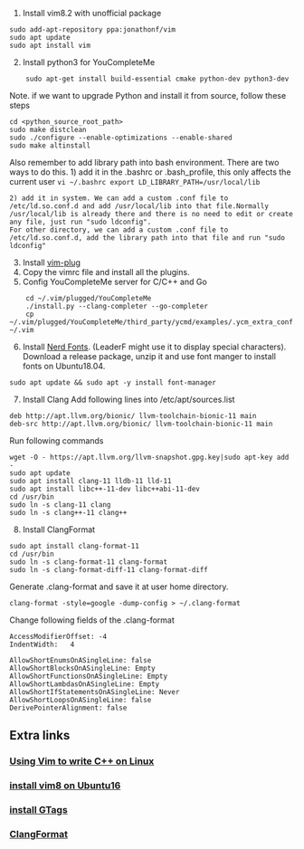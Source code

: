 1. Install vim8.2 with unofficial package
```
sudo add-apt-repository ppa:jonathonf/vim   
sudo apt update
sudo apt install vim

```
2. Install python3 for YouCompleteMe
```
    sudo apt-get install build-essential cmake python-dev python3-dev
```
Note. if we want to upgrade Python and install it from source, follow these steps
```
cd <python_source_root_path>
sudo make distclean
sudo ./configure --enable-optimizations --enable-shared
sudo make altinstall
```
Also remember to add library path into bash environment. There are two ways to do this.
    1) add it in the .bashrc or .bash_profile, this only affects the current user
    ```
    vi ~/.bashrc
    export LD_LIBRARY_PATH=/usr/local/lib
    ```

    2) add it in system. We can add a custom .conf file to /etc/ld.so.conf.d and add /usr/local/lib into that file.Normally /usr/local/lib is already there and there is no need to edit or create any file, just run "sudo ldconfig".
    For other directory, we can add a custom .conf file to /etc/ld.so.conf.d, add the library path into that file and run "sudo ldconfig"


3. Install [vim-plug](https://github.com/junegunn/vim-plug)
4. Copy the vimrc file and install all the plugins.
5. Config YouCompleteMe server for C/C++ and Go
```
    cd ~/.vim/plugged/YouCompleteMe
    ./install.py --clang-completer --go-completer
    cp ~/.vim/plugged/YouCompleteMe/third_party/ycmd/examples/.ycm_extra_conf.py ~/.vim
```
6. Install [Nerd Fonts](https://github.com/ryanoasis/nerd-fonts). (LeaderF might use it to display special characters). Download a release package, unzip it and use font manger to install fonts on Ubuntu18.04.
```
sudo apt update && sudo apt -y install font-manager
```

7. Install Clang
Add following lines into /etc/apt/sources.list
```
deb http://apt.llvm.org/bionic/ llvm-toolchain-bionic-11 main
deb-src http://apt.llvm.org/bionic/ llvm-toolchain-bionic-11 main
```

Run following commands
```
wget -O - https://apt.llvm.org/llvm-snapshot.gpg.key|sudo apt-key add -
sudo apt update
sudo apt install clang-11 lldb-11 lld-11
sudo apt install libc++-11-dev libc++abi-11-dev
cd /usr/bin
sudo ln -s clang-11 clang
sudo ln -s clang++-11 clang++
```

8. Install ClangFormat
```
sudo apt install clang-format-11
cd /usr/bin
sudo ln -s clang-format-11 clang-format
sudo ln -s clang-format-diff-11 clang-format-diff
```

Generate .clang-format and save it at user home directory.
```
clang-format -style=google -dump-config > ~/.clang-format
```

Change following fields of the .clang-format
```
AccessModifierOffset: -4
IndentWidth:   4

AllowShortEnumsOnASingleLine: false
AllowShortBlocksOnASingleLine: Empty
AllowShortFunctionsOnASingleLine: Empty
AllowShortLambdasOnASingleLine: Empty
AllowShortIfStatementsOnASingleLine: Never
AllowShortLoopsOnASingleLine: false
DerivePointerAlignment: false
```

## Extra links
### [Using Vim to write C++ on Linux](https://www.zhihu.com/question/47691414)
### [install vim8 on Ubuntu16](https://blog.csdn.net/oaix101125/article/details/85019942)
### [install GTags](https://zhuanlan.zhihu.com/p/36279445)
### [ClangFormat](http://clang.llvm.org/docs/ClangFormat.html)



